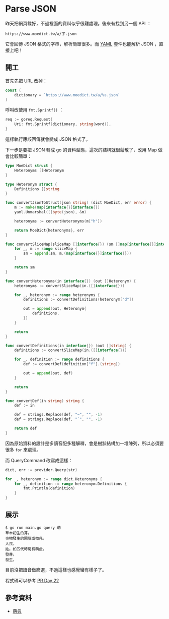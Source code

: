 # Parse JSON

昨天把網頁載好，不過裡面的資料似乎很難處理。後來有找到另一個 API ：

```
https://www.moedict.tw/a/字.json
```

它會回傳 JSON 格式的字串，解析簡單很多。而 [YAML][Day 20] 套件也能解析 JSON ，直接上吧！

## 開工

首先先把 URL 改掉：

```go
const (
	dictionary = `https://www.moedict.tw/a/%s.json`
)
```

呼叫改使用 `fmt.Sprintf()` ：

```go
req := goreq.Request{
    Uri: fmt.Sprintf(dictionary, string(word)),
}
```

這樣執行應該回傳就會變成 JSON 格式了。

下一步是要把 JSON 轉成 go 的資料型態，這次的結構就很鬆散了，改用 Map 做會比較簡單：

```go
type MoeDict struct {
	Heteronyms []Heteronym
}

type Heteronym struct {
	Definitions []string
}

func convertJsonToStruct(json string) (dict MoeDict, err error) {
	m := make(map[interface{}]interface{})
	yaml.Unmarshal([]byte(json), &m)

	heteronyms := convertHeteronyms(m["h"])

	return MoeDict{heteronyms}, err
}

func convertSliceMap(sliceMap []interface{}) (sm []map[interface{}]interface{}) {
	for _, m := range sliceMap {
		sm = append(sm, m.(map[interface{}]interface{}))
	}

	return sm
}

func convertHeteronyms(in interface{}) (out []Heteronym) {
	heteronyms := convertSliceMap(in.([]interface{}))

	for _, heteronym := range heteronyms {
		definitions := convertDefinitions(heteronym["d"])

		out = append(out, Heteronym{
			definitions,
		})
	}

	return
}

func convertDefinitions(in interface{}) (out []string) {
	definitions := convertSliceMap(in.([]interface{}))

	for _, definition := range definitions {
		def := convertDef(definition["f"].(string))

		out = append(out, def)
	}

	return
}

func convertDef(in string) string {
	def := in

	def = strings.Replace(def, "~", "", -1)
	def = strings.Replace(def, "`", "", -1)

	return def
}
```

因為原始資料的設計是多讀音配多種解釋，會是樹狀結構加一堆陣列，所以必須要很多 `for` 來處理。

而 QueryCommand 改寫成這樣：

```go
dict, err := provider.Query(str)

for _, heteronym := range dict.Heteronyms {
    for _, definition := range heteronym.Definitions {
        fmt.Println(definition)
    }
}
```

## 展示

```
$ go run main.go query 萌
草木初生的芽。
事物發生的開端或徵兆。
人民。
姓。如五代時蜀有萌慮。
發芽。
發生。
```

目前沒把讀音做篩選，不過這樣也感覺蠻有樣子了。

程式碼可以參考 [PR Day 22](https://github.com/MilesChou/namer/pull/8)

## 參考資料

* [萌典][]

[萌典]: https://www.moedict.tw
[Day 20]: /docs/day20.md
